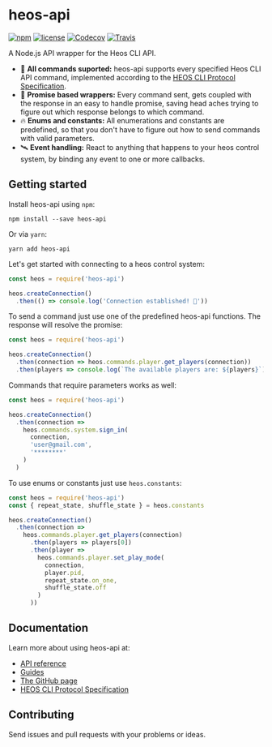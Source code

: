 # heos-api

[![npm](https://img.shields.io/npm/v/heos-api.svg?style=flat-square)](https://www.npmjs.com/package/heos-api)
[![license](https://img.shields.io/github/license/mashape/apistatus.svg?style=flat-square)](https://github.com/JuliusCC/heos-api/blob/master/LICENSE)
[![Codecov](https://img.shields.io/codecov/c/github/codecov/example-python.svg?style=flat-square)](https://codecov.io/gh/JuliusCC/heos-api)
[![Travis](https://img.shields.io/travis/rust-lang/rust.svg?style=flat-square)](https://travis-ci.org/JuliusCC/heos-api)

A Node.js API wrapper for the Heos CLI API.

* 💯 **All commands suported:** heos-api supports every specified Heos CLI API command, implemented according to the [HEOS CLI Protocol Specification](http://rn.dmglobal.com/euheos/HEOS_CLI_ProtocolSpecification.pdf).
* 🎉 **Promise based wrappers:** Every command sent, gets coupled with the response in an easy to handle promise, saving head aches trying to figure out which response belongs to which command.
* 🔥 **Enums and constants:** All enumerations and constants are predefined, so that you don't have to figure out how to send commands with valid parameters.
* 🛰 **Event handling:** React to anything that happens to your heos control system, by binding any event to one or more callbacks.

## Getting started

Install heos-api using `npm`:

```
npm install --save heos-api
```

Or via `yarn`:
```
yarn add heos-api
```

Let's get started with connecting to a heos control system:

```js
const heos = require('heos-api')

heos.createConnection()
  .then(() => console.log('Connection established! 🌈'))
```

To send a command just use one of the predefined heos-api functions. The response will resolve the promise:

```js
const heos = require('heos-api')

heos.createConnection()
  .then(connection => heos.commands.player.get_players(connection))
  .then(players => console.log(`The available players are: ${players}`))
```

Commands that require parameters works as well:

```js
const heos = require('heos-api')

heos.createConnection()
  .then(connection =>
    heos.commands.system.sign_in(
      connection,
      'user@gmail.com',
      '********'
    )
  )
```

To use enums or constants just use `heos.constants`:

```js
const heos = require('heos-api')
const { repeat_state, shuffle_state } = heos.constants

heos.createConnection()
  .then(connection => 
    heos.commands.player.get_players(connection)
      .then(players => players[0])
      .then(player =>
        heos.commands.player.set_play_mode(
          connection,
          player.pid,
          repeat_state.on_one,
          shuffle_state.off
        )
      ))
```

## Documentation
Learn more about using heos-api at:
* [API reference](http://juliuscc.github.io/heos-api)
* [Guides](http://juliuscc.github.io/heos-api)
* [The GitHub page](https://github.com/JuliusCC/heos-api)
* [HEOS CLI Protocol Specification](http://rn.dmglobal.com/euheos/HEOS_CLI_ProtocolSpecification.pdf)

## Contributing
Send issues and pull requests with your problems or ideas.